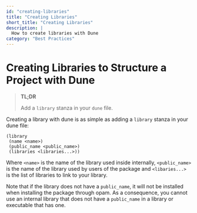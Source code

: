 ```yaml
---
id: "creating-libraries"
title: "Creating Libraries"
short_title: "Creating Libraries"
description: |
  How to create libraries with Dune
category: "Best Practices"
---
```


# Creating Libraries to Structure a Project with Dune

> **TL;DR**
> 
> Add a `library` stanza in your `dune` file.

Creating a library with dune is as simple as adding a `library` stanza in your dune file:

```dune
(library
 (name <name>)
 (public_name <public_name>)
 (libraries <libraries...>))
```

Where `<name>` is the name of the library used inside internally, `<public_name>` is the name of the library used by users of the package and `<libaries...>` is the list of libraries to link to your library.

Note that if the library does not have a `public_name`, it will not be installed when installing the package through opam. As a consequence, you cannot use an internal library that does not have a `public_name` in a library or executable that has one.

